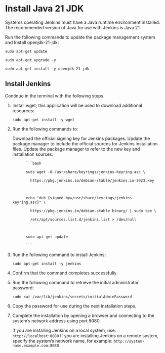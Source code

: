 # Install Java 21 JDK

Systems operating Jenkins must have a Java runtime environment installed. The recommended version of Java for use with Jenkins is Java 21.

Run the following commands to update the package management system and Install openjdk-21-jdk:

```
sudo apt-get update

sudo apt-get upgrade -y

sudo apt-get install -y openjdk-21-jdk
```

## Install Jenkins

Continue in the terminal with the following steps.

1. Install wget; this application will be used to download additional resources:

    ```sudo apt-get install -y wget```

2. Run the following commands to:

    Download the official signing key for Jenkins packages.
    Update the package manager to include the official sources for Jenkins installation files.
    Update the package manager to refer to the new key and installation sources.

             ```bash

             sudo wget -O /usr/share/keyrings/jenkins-keyring.asc \

               https://pkg.jenkins.io/debian-stable/jenkins.io-2023.key

 

             echo "deb [signed-by=/usr/share/keyrings/jenkins-keyring.asc]" \

               https://pkg.jenkins.io/debian-stable binary/ | sudo tee \

               /etc/apt/sources.list.d/jenkins.list > /dev/null

 

             sudo apt-get update

             ```

3. Run the following command to install Jenkins:

    ```sudo apt-get install -y jenkins```

4. Confirm that the command completes successfully.

5. Run the following command to retrieve the initial administrator password:

    ```sudo cat /var/lib/jenkins/secrets/initialAdminPassword```

6. Copy the password for use during the next installation steps.

7. Complete the installation by opening a browser and connecting to the system’s network address using port 8080.

    If you are installing Jenkins on a local system, use: ```http://localhost:8080```
    If you are installing Jenkins on a remote system, specify the system’s network name, for example: ```http://system-name.example.com:8080```
